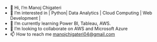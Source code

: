 - 👋 Hi, I’m Manoj Chigateri
- 👀 I’m interested in | Python| Data Analytics | Cloud Computing | Web Development |
- 🌱 I’m currently learning Power BI, Tableau, AWS.
- 💞️ I’m looking to collaborate on AWS and Microsoft Azure
- 📫 How to reach me manojchigateri04@gmail.com

<!---
ManojChigateri/ManojChigateri is a ✨ special ✨ repository because its `README.md` (this file) appears on your GitHub profile.
You can click the Preview link to take a look at your changes.
--->
